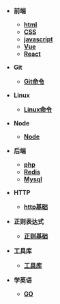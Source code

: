 - **前端**
  - **[html](html/html.md)**
  - **[CSS](css/index)**
  - **[javascript](javascript/index)**
  - **[Vue](vue/index.md)**
  - **[React](React/index.md)**
- **Git**
  - **[Git命令](Git/index)**



- **Linux**
  - **[Linux命令](linux/index.md)**



- **Node**
  - **[Node](node/index.md)**


- **后端**
  - **[php](php/index.md)**
  - **[Redis](Cache/index.md)**
  - **[Mysql](mysql/index.md)**



- **HTTP**
  - **[http基础](HTTP/index)**


- **正则表达式**
  - **[正则基础](RegExp/index.md)**
- **工具库**
  - **[工具库](Tool/index)**




- **学英语**
  - **[GO](English/index.md)**

